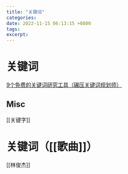 ```yaml
---
title: "关键词"
categories: 
date: 2022-11-15 06:13:15 +0800
tags: 
excerpt: 
---
```




# 关键词


[9个免费的关键词研究工具（碾压关键词规划师）](https://ahrefs.com/blog/zh/free-keyword-research-tools/)





## Misc

[[关键字]]




# 关键词（[[歌曲]]）

[[林俊杰]]





